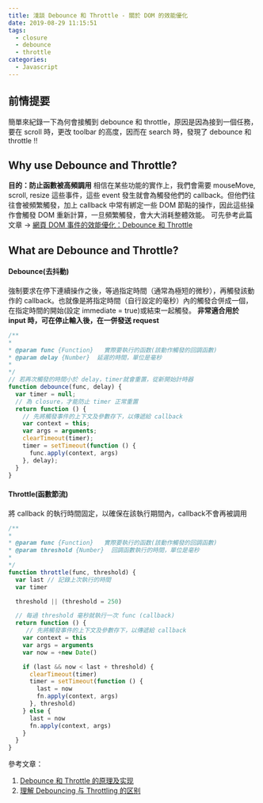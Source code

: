 ```yaml
---
title: 淺談 Debounce 和 Throttle - 關於 DOM 的效能優化
date: 2019-08-29 11:15:51
tags:
  - closure
  - debounce
  - throttle
categories:
  - Javascript
---
```

## 前情提要
簡單來紀錄一下為何會接觸到 debounce 和 throttle，原因是因為接到一個任務，要在 scroll 時，更改 toolbar 的高度，因而在 search 時，發現了 debounce 和 throttle !!

## Why use Debounce and Throttle?
**目的：防止函數被高頻調用**
相信在某些功能的實作上，我們會需要 mouseMove, scroll, resize 這些事件，這些 event 發生就會為觸發他們的 callback。但他們往往會被頻繁觸發，加上 callback 中常有綁定一些 DOM 節點的操作，因此這些操作會觸發 DOM 重新計算，一旦頻繁觸發，會大大消耗整體效能。
可先參考此篇文章 -> [網頁 DOM 事件的效能優化：Debounce 和 Throttle](https://mropengate.blogspot.com/2017/12/dom-debounce-throttle.html)

## What are Debounce and Throttle?
#### Debounce(去抖動)
強制要求在停下連續操作之後，等過指定時間（通常為極短的微秒），再觸發該動作的 callback。也就像是將指定時間（自行設定的毫秒）內的觸發合併成一個，在指定時間的開始(設定 immediate = true)或結束一起觸發。
**非常適合用於 input 時，可在停止輸入後，在一併發送 request**

``` javascript
/**
*
* @param func {Function}   實際要執行的函数(該動作觸發的回調函數)
* @param delay {Number}  延遲的時間，單位是毫秒
*
*/
// 若再次觸發的時間小於 delay，timer就會重置，從新開始計時器
function debounce(func, delay) {
  var timer = null;
  // 為 closure，才能防止 timer 正常重置
  return function () {
    // 先將觸發事件的上下文及參數存下，以傳遞給 callback
    var context = this;
    var args = arguments;
    clearTimeout(timer);
    timer = setTimeout(function () {
      func.apply(context, args)
    }, delay);
  }
}
```
#### Throttle(函數節流)
將 callback 的執行時間固定，以確保在該執行期間內，callback不會再被調用

``` javascript
/**
*
* @param func {Function}   實際要執行的函数(該動作觸發的回調函數)
* @param threshold {Number}  回調函數執行的時間，單位是毫秒
*
*/
function throttle(func, threshold) {
  var last // 記錄上次執行的時間
  var timer

  threshold || (threshold = 250)

  // 每過 threshold 毫秒就執行一次 func (callback)
  return function () {
     // 先將觸發事件的上下文及參數存下，以傳遞給 callback
    var context = this
    var args = arguments
    var now = +new Date()

    if (last && now < last + threshold) {
      clearTimeout(timer)
      timer = setTimeout(function () {
        last = now
        fn.apply(context, args)
      }, threshold)
    } else {
      last = now
      fn.apply(context, args)
    }
  }
}
```

參考文章：
1. [Debounce 和 Throttle 的原理及实现](http://hackll.com/2015/11/19/debounce-and-throttle/)
2. [理解 Debouncing 与 Throttling 的区别](https://www.jianshu.com/p/e91775195608)
